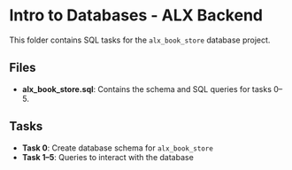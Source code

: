 # Intro to Databases - ALX Backend

This folder contains SQL tasks for the `alx_book_store` database project.

## Files
- **alx_book_store.sql**: Contains the schema and SQL queries for tasks 0–5.

## Tasks
- **Task 0**: Create database schema for `alx_book_store`
- **Task 1–5**: Queries to interact with the database

